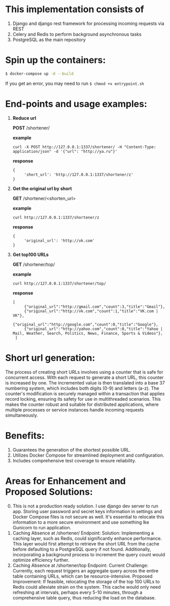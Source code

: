 # This implementation consists of
1. Django and django rest framework for processing incoming requests via REST
2. Celery and Redis to perform background asynchronous tasks
3. PostgreSQL as the main repository

# Spin up the containers:
```sh
$ docker-compose up -d --build
```
If you get an error, you may need to run ```$ chmod +x entrypoint.sh```

# End-points and usage examples:
1. **Reduce url**

   **POST** /shortener/

   **example**
   ``` 
   curl -X POST http://127.0.0.1:1337/shortener/ -H "Content-Type: application/json" -d '{"url": "http://ya.ru"}'
   ```
   **response**
   ```
   {
        'short_url': 'http://127.0.0.1:1337/shortener/z'
   }
   ```

2. **Get the original url by short**

   **GET** /shortener/<shorten_url>
   
   **example** 
   ```
   curl http://127.0.0.1:1337/shortener/z
   ```
   **response**
   ```
   {
        'original_url': 'http://vk.com'
   }
   ```

3. **Get top100 URLs**
   
   **GET** /shortener/top/
   
   **example** 
   ```
   curl http://127.0.0.1:1337/shortener/top/
   ```
   **response**
   ```
   [
        {"original_url":"http://gmail.com","count":3,"title":"Gmail"},
        {"original_url":"http://vk.com","count":1,"title":"VK.com | VK"},
        {"original_url":"http://google.com","count":0,"title":"Google"},
        {"original_url":"http://yahoo.com","count":0,"title":"Yahoo | Mail, Weather, Search, Politics, News, Finance, Sports & Videos"},
    ]
    ```

# Short url generation:
The process of creating short URLs involves using a counter that is safe for concurrent access. With each request to generate a short URL, this counter is increased by one. The incremented value is then translated into a base 37 numbering system, which includes both digits (0-9) and letters (a-z). The counter's modification is securely managed within a transaction that applies record locking, ensuring its safety for use in multithreaded scenarios. This makes the counter robust and suitable for distributed applications, where multiple processes or service instances handle incoming requests simultaneously.

# Benefits:
1. Guarantees the generation of the shortest possible URL.
2. Utilizes Docker Compose for streamlined deployment and configuration.
3. Includes comprehensive test coverage to ensure reliability.
 
# Areas for Enhancement and Proposed Solutions:
0. This is not a production ready solution. 
   I use django dev server to run app. Storing user password and secret keys information in settings and Docker Compose files is not secure as well. It's essential to relocate this information to a more secure environment and use something lke Gunicorn to run application.
1. Caching Absence at /shortener/ Endpoint:
   Solution: Implementing a caching layer, such as Redis, could significantly enhance performance. This layer would first attempt to retrieve the short URL from the cache before defaulting to a PostgreSQL query if not found. Additionally, incorporating a background process to increment the query count would optimize efficiency further.
2. Caching Absence at /shortener/top Endpoint:
   Current Challenge: Currently, each request triggers an aggregate query across the entire table containing URLs, which can be resource-intensive.
   Proposed Improvement: If feasible, relocating the storage of the top 100 URLs to Redis could alleviate strain on the system. This cache would only need refreshing at intervals, perhaps every 5-10 minutes, through a comprehensive table query, thus reducing the load on the database.
